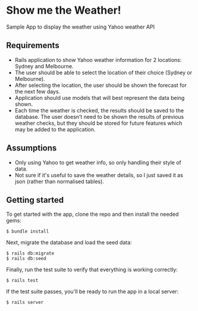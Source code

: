 # Show me the Weather!

Sample App to display the weather using Yahoo weather API

## Requirements
- Rails application to show Yahoo weather information for 2 locations: Sydney and Melbourne.
- The user should be able to select the location of their choice (Sydney or Melbourne).
- After selecting the location, the user should be shown the forecast for the next few days.
- Application should use models that will best represent the data being shown.
- Each time the weather is checked, the results should be saved to the database. The user doesn’t need to be shown the results of previous weather checks, but they should be stored for future features which may be added to the application. 

## Assumptions
- Only using Yahoo to get weather info, so only handling their style of data.
- Not sure if it's useful to save the weather details, so I just saved it as json (rather than normalised tables).  

## Getting started

To get started with the app, clone the repo and then install the needed gems:

```
$ bundle install
```

Next, migrate the database and load the seed data:

```
$ rails db:migrate
$ rails db:seed
```

Finally, run the test suite to verify that everything is working correctly:

```
$ rails test
```

If the test suite passes, you'll be ready to run the app in a local server:

```
$ rails server
```